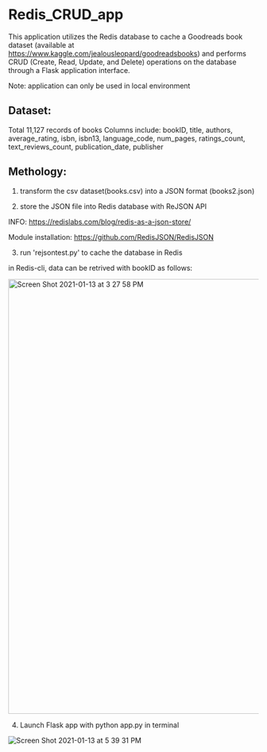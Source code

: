 # Redis_CRUD_app

This application utilizes the Redis database to cache a Goodreads book dataset (available at https://www.kaggle.com/jealousleopard/goodreadsbooks) and performs CRUD (Create, Read, Update, and Delete) operations on the database through a Flask application interface. 

Note: application can only be used in local environment 

## Dataset: 

Total 11,127 records of books
Columns include: bookID, title, authors, average_rating, isbn, isbn13, language_code, num_pages, ratings_count, text_reviews_count, publication_date, publisher

## Methology: 

1. transform the csv dataset(books.csv) into a JSON format (books2.json) 

2. store the JSON file into Redis database with ReJSON API 

INFO: https://redislabs.com/blog/redis-as-a-json-store/

Module installation: https://github.com/RedisJSON/RedisJSON

3. run 'rejsontest.py' to cache the database in Redis 

in Redis-cli, data can be retrived with bookID as follows:

<img width="876" alt="Screen Shot 2021-01-13 at 3 27 58 PM" src="https://user-images.githubusercontent.com/60942661/104506877-f7cf5880-55b3-11eb-9f8f-54e06163bf4d.png">


4. Launch Flask app with python app.py in terminal 


![Screen Shot 2021-01-13 at 5 39 31 PM](https://user-images.githubusercontent.com/60942661/104518914-88169900-55c6-11eb-9f05-2c27639c6b55.png)

